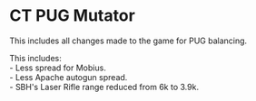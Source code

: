 # CT PUG Mutator  

This includes all changes made to the game for PUG balancing.

This includes:  
    - Less spread for Mobius.  
    - Less Apache autogun spread.  
    - SBH's Laser Rifle range reduced from 6k to 3.9k.